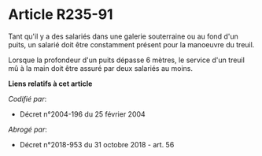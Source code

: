 # Article R235-91

Tant qu'il y a des salariés dans une galerie souterraine ou au fond d'un puits, un salarié doit être constamment présent pour
la manoeuvre du treuil.

Lorsque la profondeur d'un puits dépasse 6 mètres, le service d'un treuil mû à la main doit être assuré par deux salariés au
moins.

**Liens relatifs à cet article**

_Codifié par_:

  - Décret n°2004-196 du 25 février 2004

_Abrogé par_:

  - Décret n°2018-953 du 31 octobre 2018 - art. 56
